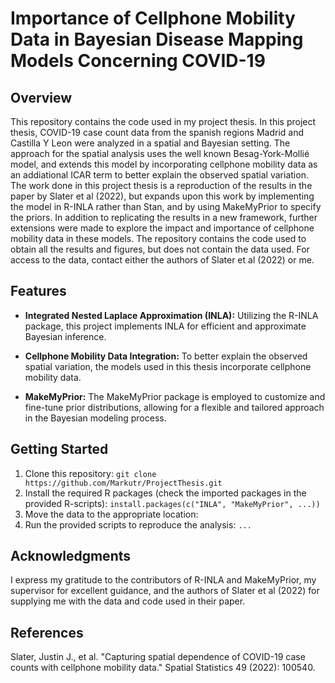 # Importance of Cellphone Mobility Data in Bayesian Disease Mapping Models Concerning COVID-19

## Overview

This repository contains the code used in my project thesis. In this project thesis, COVID-19 case count data from the spanish regions Madrid and Castilla Y Leon were analyzed in a spatial and Bayesian setting. The approach for the spatial analysis uses the well known Besag-York-Mollié model, and extends this model by incorporating cellphone mobility data as an addiational ICAR term to better explain the observed spatial variation. The work done in this project thesis is a reproduction of the results in the paper by Slater et al (2022), but expands upon this work by implementing the model in R-INLA rather than Stan, and by using MakeMyPrior to specify the priors. In addition to replicating the results in a new framework, further extensions were made to explore the impact and importance of cellphone mobility data in these models. The repository contains the code used to obtain all the results and figures, but does not contain the data used. For access to the data, contact either the authors of Slater et al (2022) or me. 

## Features

- **Integrated Nested Laplace Approximation (INLA):** Utilizing the R-INLA package, this project implements INLA for efficient and approximate Bayesian inference.

- **Cellphone Mobility Data Integration:** To better explain the observed spatial variation, the models used in this thesis incorporate cellphone mobility data.

- **MakeMyPrior:** The MakeMyPrior package is employed to customize and fine-tune prior distributions, allowing for a flexible and tailored approach in the Bayesian modeling process.

## Getting Started

1. Clone this repository: `git clone https://github.com/Markutr/ProjectThesis.git`
2. Install the required R packages (check the imported packages in the provided R-scripts): `install.packages(c("INLA", "MakeMyPrior", ...))`
3. Move the data to the appropriate location: 
4. Run the provided scripts to reproduce the analysis: `...`

## Acknowledgments

I express my gratitude to the contributors of R-INLA and MakeMyPrior, my supervisor for excellent guidance, and the authors of Slater et al (2022) for supplying me with the data and code used in their paper.

## References

Slater, Justin J., et al. "Capturing spatial dependence of COVID-19 case counts with cellphone mobility data." Spatial Statistics 49 (2022): 100540.
